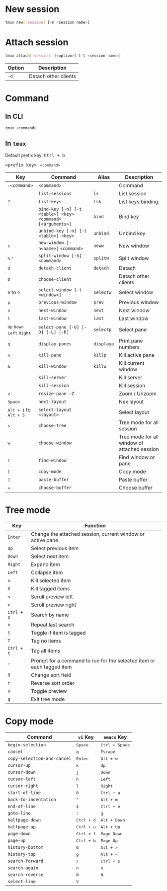 # New session

```bash
tmux new[-session] [-n <session name>]
```

# Attach session

```bash
tmux attach[-session] [<option>] [-t <session name>]
```

| Option | Description |
| - | - |
| `-d` | Detach other clients |

# Command

## In CLI

```bash
tmux <command>
```

## In `tmux`

Default prefix key: <kbd>Ctrl + b</kbd>

<kbd>&lt;prefix key&gt;</kbd> `:<command>`

| Key | Command | Alias | Description |
| - | - | - | - |
| <kbd>:</kbd>`<command>` | `<command>` |  | Command |
|  | `list-sessions` | `ls` | List session |
| <kbd>?</kbd> | `list-keys` | `lsk` | List keys binding |
|  | `bind-key [-n] [-t <table>] <key> <command> [<arguments>]` | `bind` | Bind key |
|  | `unbind-key [-n] [-t <table>] <key>` | `unbind` | Unbind key |
| <kbd>c</kbd> | `new-window [-n<name>]` `<command>` | `neww` | New window |
| <kbd>%</kbd> <kbd>"</kbd> | `split-window [-h] <command>` | `splitw` | Split window
| <kbd>d</kbd> | `detach-client` | `detach` | Detach |
| <kbd>D</kbd> | `choose-client` |  | Detach other clients |
| <kbd>0</kbd> to <kbd>9</kbd> | `select-window [-t <window>]` | `selectw` | Select window |
| <kbd>p</kbd> | `previous-window` | `prev` | Previous window |
| <kbd>n</kbd> | `next-window` | `next` | Next window |
| <kbd>l</kbd> | `last-window` | `last` | Last window |
| <kbd>Up</kbd> <kbd>Down</kbd> <kbd>Left</kbd> <kbd>Right</kbd> | `select-pane [-U] [-D] [-L] [-R]` | `selectp` | Select pane |
| <kbd>q</kbd> | `display-panes` | `displayp` | Print pane numbers |
| <kbd>x</kbd> | `kill-pane` | `killp` | Kill active pane |
| <kbd>&</kbd> | `kill-window` | `killw` | Kill current window |
|  | `kill-server` |  | Kill server |
|  | `kill-session` |  | Kill session |
| <kbd>z</kbd> | `resize-pane -Z` |  | Zoom / Unzoom |
| <kbd>Space</kbd> | `next-layout` |  | Nex layout |
| <kbd>Alt + 1</kbd> to <kbd>Alt + 5</kbd> | `select-layout <layout>` |  | Select layout |
| <kbd>s</kbd> | `choose-tree` |  | Tree mode for all session |
| <kbd>w</kbd> | `choose-window` |  | Tree mode for all window of attached session |
| <kbd>f</kbd> | `find-window` |  | Find window or pane |
| <kbd>[</kbd> | `copy-mode` |  | Copy mode |
| <kbd>]</kbd> | `paste-buffer` |  | Paste buffer |
| <kbd>=</kbd> | `choose-buffer` |  | Choose buffer |

# Tree mode

| Key | Function |
| - | - |
| `Enter` | Change the attached session, current window or active pane |
| `Up` | Select previous item |
| `Down` | Select next item |
| `Right` | Expand item |
| `Left` | Collapse item |
| `x` | Kill selected item |
| `X` | Kill tagged items |
| `<` | Scroll preview left |
| `>` | Scroll preview right |
| `Ctrl + s` | Search by name |
| `n` | Repeat last search |
| `t` | Toggle if item is tagged |
| `T` | Tag no items |
| `Ctrl + t` | Tag all items |
| `:` | Prompt for a command to run for the selected item or each tagged item |
| `O` | Change sort field |
| `r` | Reverse sort order |
| `v` | Toggle preview |
| `q` | Exit tree mode |

# Copy mode

| Command | `vi` Key | `emacs` Key |
| - | - | - |
| `begin-selection` | <kbd>Space</kbd> | <kbd>Ctrl + Space</kbd> |
| `cancel` | <kbd>q</kbd> | <kbd>Escape</kbd> |
| `copy-selection-and-cancel` | <kbd>Enter</kbd> | <kbd>Alt + w</kbd> |
| `cursor-up` | <kbd>k</kbd> | <kbd>Up</kbd> |
| `cursor-down` | <kbd>j</kbd> | <kbd>Down</kbd> |
| `cursor-left` | <kbd>h</kbd> | <kbd>Left</kbd> |
| `cursor-right` | <kbd>l</kbd> | <kbd>Right</kbd> |
| `start-of-line` | <kbd>0</kbd> | <kbd>Ctrl + a</kbd> |
| `back-to-indentation` | <kbd>^</kbd> | <kbd>Alt + m</kbd> |
| `end-of-line` | <kbd>$</kbd> | <kbd>Ctrl + e</kbd> |
| `goto-line` | <kbd>:</kbd> | <kbd>g</kbd> |
| `halfpage-down` | <kbd>Ctrl + d</kbd> | <kbd>Alt + Down</kbd> |
| `halfpage-up` | <kbd>Ctrl + u</kbd> | <kbd>Alt + Up</kbd> |
| `page-down` | <kbd>Ctrl + f</kbd> | <kbd>Page Down</kbd> |
| `page-up` | <kbd>Ctrl + b</kbd> | <kbd>Page Up</kbd> |
| `history-bottom` | <kbd>G</kbd> | <kbd>Alt + &gt;</kbd> |
| `history-top` | <kbd>g</kbd> | <kbd>Alt + &lt;</kbd> |
| `search-forward` | <kbd>/</kbd> | <kbd>Ctrl + s</kbd> |
| `search-again` | <kbd>n</kbd> | <kbd>n</kbd> |
| `search-reverse` | <kbd>N</kbd> | <kbd>N</kbd> |
| `select-line` | <kbd>V</kbd> |  |
